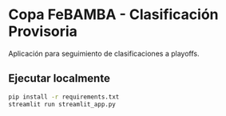 # Copa FeBAMBA - Clasificación Provisoria

Aplicación para seguimiento de clasificaciones a playoffs.

## Ejecutar localmente
```bash
pip install -r requirements.txt
streamlit run streamlit_app.py
